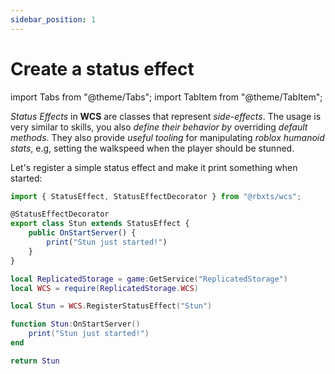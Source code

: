 ```yaml
---
sidebar_position: 1
---
```


# Create a status effect

import Tabs from "@theme/Tabs";
import TabItem from "@theme/TabItem";

*Status Effects* in **WCS** are classes that represent *side-effects*. The usage is very similar to skills, you also *define their behavior by*
 overriding *default methods*. They also provide *useful tooling* for manipulating *roblox humanoid stats*, e.g, setting the walkspeed 
when the player should be stunned.

Let's register a simple status effect and make it print something when started:

<Tabs groupId="languages">
<TabItem value="TypeScript" default>

```ts title="attack.ts" showLineNumbers
import { StatusEffect, StatusEffectDecorator } from "@rbxts/wcs";

@StatusEffectDecorator
export class Stun extends StatusEffect {
	public OnStartServer() {
		print("Stun just started!")
	}
}
```

</TabItem>
<TabItem value="Luau">

```lua title="attack.lua" showLineNumbers
local ReplicatedStorage = game:GetService("ReplicatedStorage")
local WCS = require(ReplicatedStorage.WCS)

local Stun = WCS.RegisterStatusEffect("Stun")

function Stun:OnStartServer()
	print("Stun just started!")
end

return Stun
```

</TabItem>
</Tabs>
